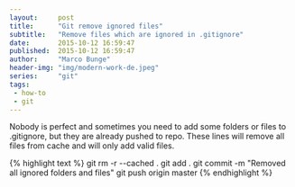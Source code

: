 ```yaml
---
layout:     post
title:      "Git remove ignored files"
subtitle:   "Remove files which are ignored in .gitignore"
date:       2015-10-12 16:59:47
published:  2015-10-12 16:59:47
author:     "Marco Bunge"
header-img: "img/modern-work-de.jpeg"
series:     "git"
tags:
 - how-to
 - git
---
```


Nobody is perfect and sometimes you need to add some folders or files to .gitignore, but they are already pushed to repo.
These lines will remove all files from cache and will only add valid files.

{% highlight text %}
git rm -r --cached . 
git add .
git commit -m "Removed all ignored folders and files"
git push origin master
{% endhighlight %}
